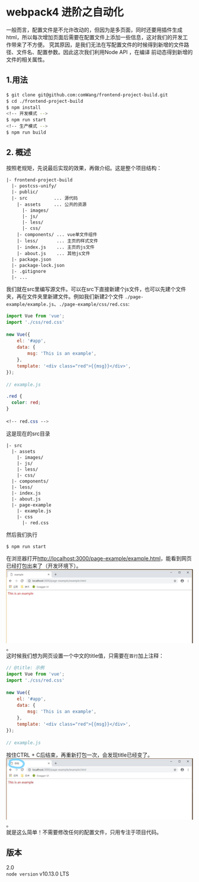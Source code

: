 # webpack4 进阶之自动化
一般而言，配置文件是不允许改动的，但因为是多页面，同时还要用插件生成html，所以每次增加页面后需要在配置文件上添加一些信息，这对我们的开发工作带来了不方便。
究其原因，是我们无法在写配置文件的时候得到新增的文件路径、文件名、配置参数。因此这次我们利用Node API ，在编译
前动态得到新增的文件的相关属性。
## 1.用法
``` bash
$ git clone git@github.com:comWang/frontend-project-build.git
$ cd ./frontend-project-build
$ npm install
<!-- 开发模式 -->
$ npm run start
<!-- 生产模式 -->
$ npm run build
```
## 2. 概述
按照老规矩，先说最后实现的效果，再做介绍。这是整个项目结构：
``` 
|- frontend-project-build
  |- postcss-unify/
  |- public/
  |- src          ... 源代码
    |- assets     ... 公共的资源
      |- images/
      |- js/
      |- less/
      |- css/
    |- components/ ... vue单文件组件
    |- less/       ... 主页的样式文件
    |- index.js    ... 主页的js文件
    |- about.js    ... 其他js文件
  |- package.json
  |- package-lock.json
  |- .gitignore
  |- ...
```
我们就在src里编写源文件。可以在src下直接新建个js文件，也可以先建个文件夹，再在文件夹里新建文件。例如我们新建2个文件 `./page-example/example.js`、`./page-example/css/red.css`:
``` javascript
import Vue from 'vue';
import './css/red.css'

new Vue({
    el: '#app',
    data: {
        msg: 'This is an example',
    },
    template: '<div class="red">{{msg}}</div>',
});

// example.js
```
``` css
.red {
  color: red;
}

<!-- red.css -->
```
这是现在的src目录
``` 
|- src
  |- assets
    |- images/
    |- js/
    |- less/
    |- css/
  |- components/
  |- less/
  |- index.js
  |- about.js
  |- page-example
    |- example.js
    |- css
      |- red.css
```
然后我们执行 
``` bash
$ npm run start
```
在浏览器打开[http://localhost:3000/page-example/example.html](http://localhost:3000/page-example/example.html)，能看到网页已经打包出来了（开发环境下）。   
![draft1](./public/examples/draft1.JPG)。  
这时候我们想为网页设置一个中文的title值，只需要在`首行`加上注释：
``` javascript
// @title: 示例
import Vue from 'vue';
import './css/red.css'

new Vue({
    el: '#app',
    data: {
        msg: 'This is an example',
    },
    template: '<div class="red">{{msg}}</div>',
});

// example.js
```
按住CTRL + C后结束，再重新打包一次，会发现title已经变了。  
![draft2](./public/examples/draft2.jpg)。  
就是这么简单！不需要修改任何的配置文件，只用专注于项目代码。
## 版本
2.0  
`node version` v10.13.0 LTS




